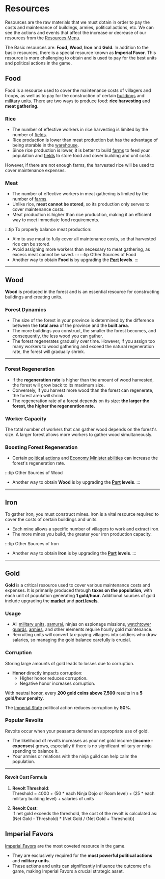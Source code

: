 # Resources

Resources are the raw materials that we must obtain in order to pay the costs and maintenance of buildings, armies, political actions, etc. We can see the actions and events that affect the increase or decrease of our resources from the [Resources Menu](../game-menu/basic-menu/resources.md).

The Basic resources are: **Food**, **Wood**, **Iron** and **Gold**. In addition to the basic resources, there is a special resource known as **Imperial Favor**. This resource is more challenging to obtain and is used to pay for the best units and political actions in the game.

## Food

Food is a resource used to cover the maintenance costs of villagers and troops, as well as to pay for the construction of certain [buildings](../game-concepts/buildings/index.md) and [military units](./military-units/index.md). There are two ways to produce food: **rice harvesting** and **meat gathering**.

### Rice

- The number of effective workers in rice harvesting is limited by the number of [fields](./buildings/resources/fields.md).  
- Rice production is lower than meat production but has the advantage of being storable in the [warehouse](./buildings/resources/warehouse.md).  
- Since rice production is lower, it is better to build [farms](./buildings/resources/farms.md) to feed your population and [fields](./buildings/resources/fields.md) to store food and cover building and unit costs.  

However, if there are not enough farms, the harvested rice will be used to cover maintenance expenses.

### Meat

- The number of effective workers in meat gathering is limited by the number of [farms](./buildings/resources/farms.md).  
- Unlike rice, **meat cannot be stored**, so its production only serves to cover maintenance costs.  
- Meat production is higher than rice production, making it an efficient way to meet immediate food requirements.  

:::tip
To properly balance meat production:  
- Aim to use meat to fully cover all maintenance costs, so that harvested rice can be stored.  
- Avoid assigning more workers than necessary to meat gathering, as excess meat cannot be saved.
:::
:::tip Other Sources of Food
- Another way to obtain **Food** is by upgrading the **[Port](./buildings/commercial-political/port.md) levels**.
:::

---

## Wood

**Wood** is produced in the forest and is an essential resource for constructing buildings and creating units.

### Forest Dynamics

- The size of the forest in your province is determined by the difference between the **total area** of the province and the **built area**.  
- The more buildings you construct, the smaller the forest becomes, and consequently, the less wood you can gather.
- The forest regenerates gradually over time. However, if you assign too many workers to wood gathering and exceed the natural regeneration rate, the forest will gradually shrink.  

---

### Forest Regeneration

- If the **regeneration rate** is higher than the amount of wood harvested, the forest will grow back to its maximum size.  
- Conversely, if you harvest more wood than the forest can regenerate, the forest area will shrink.  
- The regeneration rate of a forest depends on its size: **the larger the forest, the higher the regeneration rate.**  

### Worker Capacity

The total number of workers that can gather wood depends on the forest's size. A larger forest allows more workers to gather wood simultaneously.  

### Boosting Forest Regeneration

- Certain [political actions](./politics/politics.md) and [Economy Minister abilities](./samurais/samurais.md#samurai-skills) can increase the forest's regeneration rate.

:::tip Other Sources of Wood
- Another way to obtain **Wood** is by upgrading the **[Port](./buildings/commercial-political/port.md) levels**.
:::

---

## Iron
To gather iron, you must construct mines. Iron is a vital resource required to cover the costs of certain buildings and units.
- Each mine allows a specific number of villagers to work and extract iron.
- The more mines you build, the greater your iron production capacity.

:::tip Other Sources of Iron
- Another way to obtain **Iron** is by upgrading the **[Port](./buildings/commercial-political/port.md) levels**.
:::

---

## Gold

**Gold** is a critical resource used to cover various maintenance costs and expenses. It is primarily produced through **taxes on the population**, with each unit of population generating **1 gold/hour**. Additional sources of gold include upgrading the [**market**](./buildings/commercial-political/market.md) and [**port levels**](./buildings/commercial-political/port.md).

### Usage

- All [military units](./military-units/index.md), [samurai](./samurais/samurais.md), ninjas on espionage missions, [watchtower guards](./buildings/ninjutsu/watchtower.md), [armies](./armies.md), and other elements require hourly gold maintenance.  
- Recruiting units will convert tax-paying villagers into soldiers who draw salaries, so managing the gold balance carefully is crucial.

### Corruption

Storing large amounts of gold leads to losses due to corruption.  
- **Honor** directly impacts corruption:  
  - Higher honor reduces corruption.  
  - Negative honor increases corruption.  

With neutral honor, every **200 gold coins above 7,500** results in a **5 gold/hour penalty**.

The [Imperial State](./politics/special-policies.md#imperial-state) political action reduces corruption by **50%**.

### Popular Revolts

Revolts occur when your peasants demand an appropriate use of gold.  
- The likelihood of revolts increases as your net gold income (**income - expenses**) grows, especially if there is no significant military or ninja spending to balance it.  
- Your armies or relations with the ninja guild can help calm the population.

---

#### **Revolt Cost Formula**  
1. **Revolt Threshold**:  
   Threshold = 4000 + (50 * each Ninja Dojo or Room level) + (25 * each military building level) + salaries of units

2. **Revolt Cost**:  
   If net gold exceeds the threshold, the cost of the revolt is calculated as:  
   (Net Gold - Threshold) *  (Net Gold / (Net Gold + Threshold))

## Imperial Favors

[Imperial Favors](./imperial-favors.md) are the most coveted resource in the game.  

- They are exclusively required for the **most powerful political actions** and **military units**.  
- These actions and units can significantly influence the outcome of a game, making Imperial Favors a crucial strategic asset.  

<!-- You can see more information about Imperial Favors here. -->